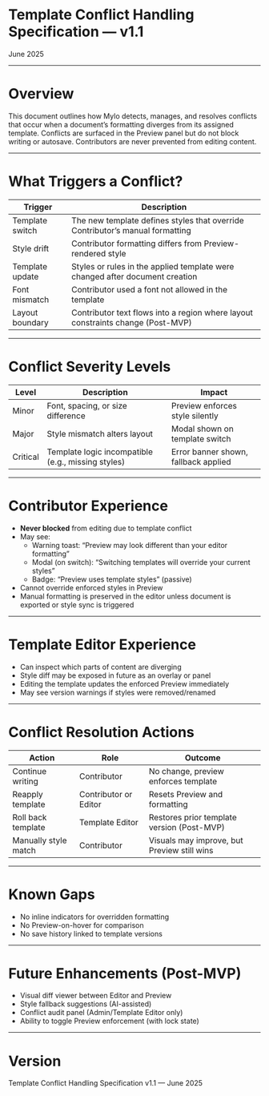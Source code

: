 # Template Conflict Handling Specification — v1.1

June 2025

---

# Overview

This document outlines how Mylo detects, manages, and resolves conflicts that occur when a document’s formatting diverges from its assigned template. Conflicts are surfaced in the Preview panel but do not block writing or autosave. Contributors are never prevented from editing content.

---

# What Triggers a Conflict?

| Trigger | Description |
|---------|-------------|
| Template switch | The new template defines styles that override Contributor’s manual formatting |
| Style drift | Contributor formatting differs from Preview-rendered style |
| Template update | Styles or rules in the applied template were changed after document creation |
| Font mismatch | Contributor used a font not allowed in the template |
| Layout boundary | Contributor text flows into a region where layout constraints change (Post-MVP) |

---

# Conflict Severity Levels

| Level | Description | Impact |
|-------|-------------|--------|
| Minor | Font, spacing, or size difference | Preview enforces style silently |
| Major | Style mismatch alters layout | Modal shown on template switch |
| Critical | Template logic incompatible (e.g., missing styles) | Error banner shown, fallback applied |

---

# Contributor Experience

- **Never blocked** from editing due to template conflict
- May see:
  - Warning toast: “Preview may look different than your editor formatting”
  - Modal (on switch): “Switching templates will override your current styles”
  - Badge: “Preview uses template styles” (passive)
- Cannot override enforced styles in Preview
- Manual formatting is preserved in the editor unless document is exported or style sync is triggered

---

# Template Editor Experience

- Can inspect which parts of content are diverging
- Style diff may be exposed in future as an overlay or panel
- Editing the template updates the enforced Preview immediately
- May see version warnings if styles were removed/renamed

---

# Conflict Resolution Actions

| Action | Role | Outcome |
|--------|------|---------|
| Continue writing | Contributor | No change, preview enforces template |
| Reapply template | Contributor or Editor | Resets Preview and formatting |
| Roll back template | Template Editor | Restores prior template version (Post-MVP) |
| Manually style match | Contributor | Visuals may improve, but Preview still wins |

---

# Known Gaps

- No inline indicators for overridden formatting
- No Preview-on-hover for comparison
- No save history linked to template versions

---

# Future Enhancements (Post-MVP)

- Visual diff viewer between Editor and Preview
- Style fallback suggestions (AI-assisted)
- Conflict audit panel (Admin/Template Editor only)
- Ability to toggle Preview enforcement (with lock state)

---

# Version

Template Conflict Handling Specification v1.1 — June 2025

